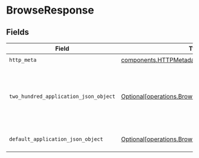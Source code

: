 # BrowseResponse


## Fields

| Field                                                                                                    | Type                                                                                                     | Required                                                                                                 | Description                                                                                              |
| -------------------------------------------------------------------------------------------------------- | -------------------------------------------------------------------------------------------------------- | -------------------------------------------------------------------------------------------------------- | -------------------------------------------------------------------------------------------------------- |
| `http_meta`                                                                                              | [components.HTTPMetadata](../../models/components/httpmetadata.md)                                       | :heavy_check_mark:                                                                                       | N/A                                                                                                      |
| `two_hundred_application_json_object`                                                                    | [Optional[operations.BrowseResponseBody]](../../models/operations/browseresponsebody.md)                 | :heavy_minus_sign:                                                                                       | Successful operation. Returns fetched results along with applicable rules.                               |
| `default_application_json_object`                                                                        | [Optional[operations.BrowseResponseResponseBody]](../../models/operations/browseresponseresponsebody.md) | :heavy_minus_sign:                                                                                       | Generic or unexpected error.                                                                             |